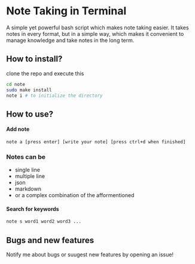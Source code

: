 # Note Taking in Terminal

A simple yet powerful bash script which makes note taking easier. It takes notes in every format, but in a simple way, which makes it convenient to manage knowledge and take notes in the long term.

## How to install?

clone the repo and execute this

```bash
cd note
sudo make install
note i # to initialize the directory
```

## How to use?

#### Add note
```
note a [press enter] [write your note] [press ctrl+d when finished]
```

### Notes can be

- single line
- multiple line
- json
- markdown
- or a complex combination of the afformentioned

#### Search for keywords

```bash
note s word1 word2 word3 ...
```

## Bugs and new features

Notify me about bugs or suugest new features by opening an issue!
